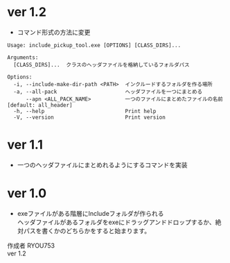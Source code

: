 # ver 1.2
+ コマンド形式の方法に変更  
```
Usage: include_pickup_tool.exe [OPTIONS] [CLASS_DIRS]...

Arguments:
  [CLASS_DIRS]...  クラスのヘッダファイルを格納しているフォルダパス  

Options:
  -i, --include-make-dir-path <PATH>  インクルードするフォルダを作る場所  
  -a, --all-pack                      ヘッダファイルを一つにまとめる  
      --apn <ALL_PACK_NAME>           一つのファイルにまとめたファイルの名前 [default: all_header]  
  -h, --help                          Print help  
  -V, --version                       Print version  
```
# ver 1.1
+ 一つのヘッダファイルにまとめれるようにするコマンドを実装  
# ver 1.0
+ exeファイルがある階層にIncludeフォルダが作られる  
ヘッダファイルがあるフォルダをexeにドラッグアンドドロップするか、絶対パスを書くかのどちらかをすると始まります。  

作成者 RYOU753  
ver 1.2